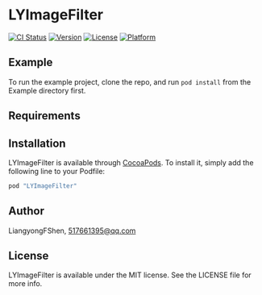 # LYImageFilter

[![CI Status](http://img.shields.io/travis/LiangyongFShen/LYImageFilter.svg?style=flat)](https://travis-ci.org/LiangyongFShen/LYImageFilter)
[![Version](https://img.shields.io/cocoapods/v/LYImageFilter.svg?style=flat)](http://cocoapods.org/pods/LYImageFilter)
[![License](https://img.shields.io/cocoapods/l/LYImageFilter.svg?style=flat)](http://cocoapods.org/pods/LYImageFilter)
[![Platform](https://img.shields.io/cocoapods/p/LYImageFilter.svg?style=flat)](http://cocoapods.org/pods/LYImageFilter)

## Example

To run the example project, clone the repo, and run `pod install` from the Example directory first.

## Requirements

## Installation

LYImageFilter is available through [CocoaPods](http://cocoapods.org). To install
it, simply add the following line to your Podfile:

```ruby
pod "LYImageFilter"
```

## Author

LiangyongFShen, 517661395@qq.com

## License

LYImageFilter is available under the MIT license. See the LICENSE file for more info.

